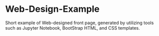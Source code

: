 # Web-Design-Example
Short example of Web-designed front page, generated by utilizing tools such as Jupyter Notebook, BootStrap HTML, and CSS templates.
